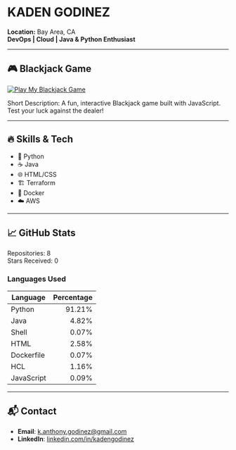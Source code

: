 # KADEN GODINEZ

**Location:** Bay Area, CA  
**DevOps | Cloud | Java & Python Enthusiast**

---
## 🎮 Blackjack Game
[![Play My Blackjack Game](https://img.shields.io/badge/Play-Blackjack%20Now-brightgreen?style=for-the-badge)](https://Kaden-G.github.io)

Short Description: A fun, interactive Blackjack game built with JavaScript. Test your luck against the dealer!

---

## 🔥 Skills & Tech
- 🐍 Python
- ☕ Java
- 🌐 HTML/CSS
- 🏗️ Terraform
- 🐳 Docker
- ☁️ AWS

---

## 📈 GitHub Stats
Repositories: 8  
Stars Received: 0

### Languages Used
| Language   | Percentage |
|------------|-----------:|
| Python     | 91.21%     |
| Java       |  4.82%     |
| Shell      |  0.07%     |
| HTML       |  2.58%     |
| Dockerfile |  0.07%     |
| HCL        |  1.16%     |
| JavaScript |  0.09%     |

---

## 📬 Contact
- **Email**: [k.anthony.godinez@gmail.com](mailto:k.anthony.godinez@gmail.com)  
- **LinkedIn**: [linkedin.com/in/kadengodinez](https://www.linkedin.com/in/kadengodinez/)

